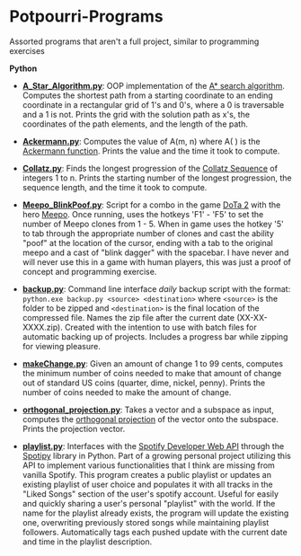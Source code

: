 # Potpourri-Programs
Assorted programs that aren't a full project, similar to programming exercises

**Python**
- **[A_Star_Algorithm.py](A_Star_Algorithm.py)**: OOP implementation of the [A* search algorithm](https://en.wikipedia.org/wiki/A*_search_algorithm). Computes the shortest path from a starting coordinate to an ending coordinate in a rectangular grid of 1's and 0's, where a 0 is traversable and a 1 is not. Prints the grid with the solution path as x's, the coordinates of the path elements, and the length of the path.

- **[Ackermann.py](Ackermann.py)**: Computes the value of A(m, n) where A( ) is the [Ackermann function](https://en.wikipedia.org/wiki/Ackermann_function). Prints the value and the time it took to compute.

- **[Collatz.py](Collatz.py)**: Finds the longest progression of the [Collatz Sequence](https://en.wikipedia.org/wiki/Collatz_conjecture) of integers 1 to n. Prints the starting number of the longest progression, the sequence length, and the time it took to compute.

- **[Meepo_BlinkPoof.py](Meepo_BlinkPoof.py)**: Script for a combo in the game [DoTa 2](https://en.wikipedia.org/wiki/Dota_2) with the hero [Meepo](https://dota2.gamepedia.com/Meepo). Once running, uses the hotkeys 'F1' - 'F5' to set the number of Meepo clones from 1 - 5. When in game uses the hotkey '5' to tab through the appropriate number of clones and cast the ability "poof" at the location of the cursor, ending with a tab to the original meepo and a cast of "blink dagger" with the spacebar. I have never and will never use this in a game with human players, this was just a proof of concept and programming exercise.

- **[backup.py](backup.py)**: Command line interface *daily* backup script with the format: `python.exe backup.py <source> <destination>` where `<source>` is the folder to be zipped and `<destination>` is the final location of the compressed file. Names the zip file after the current date (XX-XX-XXXX.zip). Created with the intention to use with batch files for automatic backing up of projects. Includes a progress bar while zipping for viewing pleasure.

- **[makeChange.py](makeChange.py)**: Given an amount of change 1 to 99 cents, computes the minimum number of coins needed to make that amount of change out of standard US coins (quarter, dime, nickel, penny). Prints the number of coins needed to make the amount of change.

- **[orthogonal_projection.py](orthogonal_projection.py)**: Takes a vector and a subspace as input, computes the [orthogonal projection](https://en.wikipedia.org/wiki/Projection_(linear_algebra)) of the vector onto the subspace. Prints the projection vector.

- **[playlist.py](playlist.py)**: Interfaces with the [Spotify Developer Web API](https://developer.spotify.com/documentation/web-api/) through the [Spotipy](https://spotipy.readthedocs.io/en/2.16.1/) library in Python. Part of a growing personal project utilizing this API to implement various functionalities that I think are missing from vanilla Spotify. This program creates a public playlist or updates an existing playlist of user choice and populates it with all tracks in the "Liked Songs" section of the user's spotify account. Useful for easily and quickly sharing a user's personal "playlist" with the world. If the name for the playlist already exists, the program will update the existing one, overwriting previously stored songs while maintaining playlist followers. Automatically tags each pushed update with the current date and time in the playlist description.
